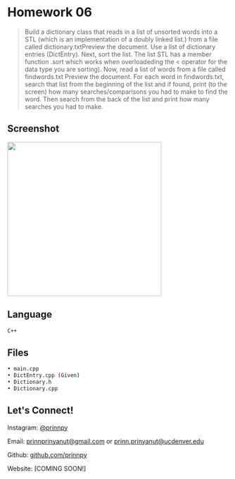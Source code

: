 
# Homework 06
> Build a dictionary class that reads in a list of unsorted 
words into a <list> STL (which is an implementation of a doubly linked list.)
from a file called dictionary.txtPreview the document.  Use a list of dictionary
entries (DictEntry). Next, sort the list.  The list STL has a member 
function .sort which works when overloadeding the < operator for the data 
type you are sorting).  Now, read a list of words from a file called findwords.txt
Preview the document. For each word in findwords.txt, search that list from the 
beginning of the list and if found, print (to the screen) how many 
searches/comparisons you had to make to find the word. Then search from the back of 
the list and print how many searches you had to make.
## Screenshot

<img src="https://github.com/prinnpy/data_structure/blob/HW06/datahw6.png" width="350">

## Language
```sh
C++
```

## Files
```sh
• main.cpp 
• DictEntry.cpp (Given)
• Dictionary.h
• Dictionary.cpp
```

## Let's Connect!

Instagram: [@prinnpy](https://www.instagram.com/prinnpy)

Email: prinnprinyanut@gmail.com or prinn.prinyanut@ucdenver.edu

Github: [github.com/prinnpy](https://github.com/prinnpy)

Website: [COMING SOON!]
